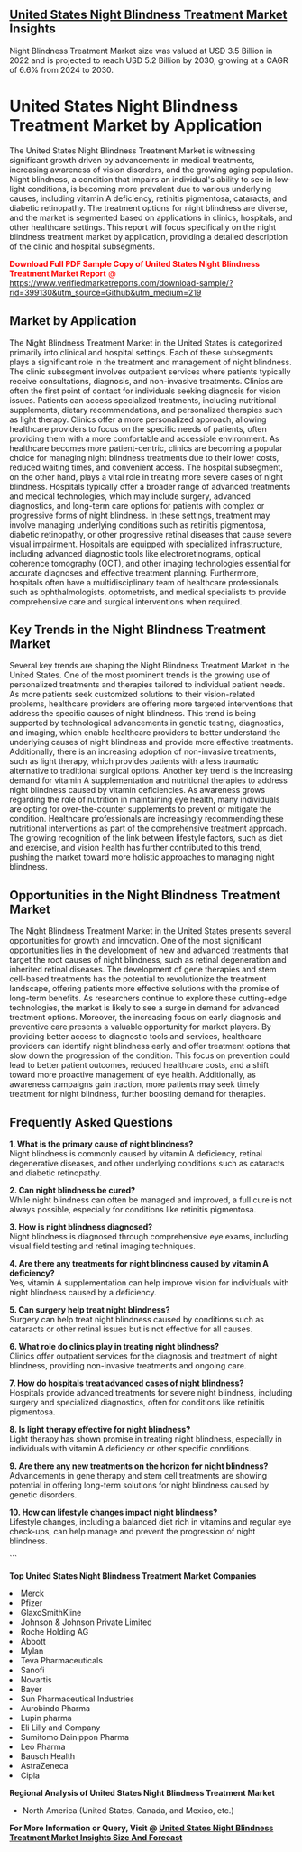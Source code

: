 <h2><a href="https://www.verifiedmarketreports.com/download-sample/?rid=399130&amp;utm_source=Github&amp;utm_medium=219" target="_blank">United States Night Blindness Treatment Market</a> Insights</h2><p>Night Blindness Treatment Market size was valued at USD 3.5 Billion in 2022 and is projected to reach USD 5.2 Billion by 2030, growing at a CAGR of 6.6% from 2024 to 2030.</p><p> <h1>United States Night Blindness Treatment Market by Application</h1> <p>The United States Night Blindness Treatment Market is witnessing significant growth driven by advancements in medical treatments, increasing awareness of vision disorders, and the growing aging population. Night blindness, a condition that impairs an individual's ability to see in low-light conditions, is becoming more prevalent due to various underlying causes, including vitamin A deficiency, retinitis pigmentosa, cataracts, and diabetic retinopathy. The treatment options for night blindness are diverse, and the market is segmented based on applications in clinics, hospitals, and other healthcare settings. This report will focus specifically on the night blindness treatment market by application, providing a detailed description of the clinic and hospital subsegments. <p><span class=""><span style="color: #ff0000;"><strong>Download Full PDF Sample Copy of United States Night Blindness Treatment Market Report</strong> @ </span><a href="https://www.verifiedmarketreports.com/download-sample/?rid=399130&amp;utm_source=Github&amp;utm_medium=219" target="_blank">https://www.verifiedmarketreports.com/download-sample/?rid=399130&amp;utm_source=Github&amp;utm_medium=219</a></span></p> <h2>Market by Application</h2> <p>The Night Blindness Treatment Market in the United States is categorized primarily into clinical and hospital settings. Each of these subsegments plays a significant role in the treatment and management of night blindness. The clinic subsegment involves outpatient services where patients typically receive consultations, diagnosis, and non-invasive treatments. Clinics are often the first point of contact for individuals seeking diagnosis for vision issues. Patients can access specialized treatments, including nutritional supplements, dietary recommendations, and personalized therapies such as light therapy. Clinics offer a more personalized approach, allowing healthcare providers to focus on the specific needs of patients, often providing them with a more comfortable and accessible environment. As healthcare becomes more patient-centric, clinics are becoming a popular choice for managing night blindness treatments due to their lower costs, reduced waiting times, and convenient access. The hospital subsegment, on the other hand, plays a vital role in treating more severe cases of night blindness. Hospitals typically offer a broader range of advanced treatments and medical technologies, which may include surgery, advanced diagnostics, and long-term care options for patients with complex or progressive forms of night blindness. In these settings, treatment may involve managing underlying conditions such as retinitis pigmentosa, diabetic retinopathy, or other progressive retinal diseases that cause severe visual impairment. Hospitals are equipped with specialized infrastructure, including advanced diagnostic tools like electroretinograms, optical coherence tomography (OCT), and other imaging technologies essential for accurate diagnoses and effective treatment planning. Furthermore, hospitals often have a multidisciplinary team of healthcare professionals such as ophthalmologists, optometrists, and medical specialists to provide comprehensive care and surgical interventions when required. <h2>Key Trends in the Night Blindness Treatment Market</h2> <p>Several key trends are shaping the Night Blindness Treatment Market in the United States. One of the most prominent trends is the growing use of personalized treatments and therapies tailored to individual patient needs. As more patients seek customized solutions to their vision-related problems, healthcare providers are offering more targeted interventions that address the specific causes of night blindness. This trend is being supported by technological advancements in genetic testing, diagnostics, and imaging, which enable healthcare providers to better understand the underlying causes of night blindness and provide more effective treatments. Additionally, there is an increasing adoption of non-invasive treatments, such as light therapy, which provides patients with a less traumatic alternative to traditional surgical options. Another key trend is the increasing demand for vitamin A supplementation and nutritional therapies to address night blindness caused by vitamin deficiencies. As awareness grows regarding the role of nutrition in maintaining eye health, many individuals are opting for over-the-counter supplements to prevent or mitigate the condition. Healthcare professionals are increasingly recommending these nutritional interventions as part of the comprehensive treatment approach. The growing recognition of the link between lifestyle factors, such as diet and exercise, and vision health has further contributed to this trend, pushing the market toward more holistic approaches to managing night blindness. <h2>Opportunities in the Night Blindness Treatment Market</h2> <p>The Night Blindness Treatment Market in the United States presents several opportunities for growth and innovation. One of the most significant opportunities lies in the development of new and advanced treatments that target the root causes of night blindness, such as retinal degeneration and inherited retinal diseases. The development of gene therapies and stem cell-based treatments has the potential to revolutionize the treatment landscape, offering patients more effective solutions with the promise of long-term benefits. As researchers continue to explore these cutting-edge technologies, the market is likely to see a surge in demand for advanced treatment options. Moreover, the increasing focus on early diagnosis and preventive care presents a valuable opportunity for market players. By providing better access to diagnostic tools and services, healthcare providers can identify night blindness early and offer treatment options that slow down the progression of the condition. This focus on prevention could lead to better patient outcomes, reduced healthcare costs, and a shift toward more proactive management of eye health. Additionally, as awareness campaigns gain traction, more patients may seek timely treatment for night blindness, further boosting demand for therapies. <h2>Frequently Asked Questions</h2> <p><strong>1. What is the primary cause of night blindness?</strong><br>Night blindness is commonly caused by vitamin A deficiency, retinal degenerative diseases, and other underlying conditions such as cataracts and diabetic retinopathy.</p> <p><strong>2. Can night blindness be cured?</strong><br>While night blindness can often be managed and improved, a full cure is not always possible, especially for conditions like retinitis pigmentosa.</p> <p><strong>3. How is night blindness diagnosed?</strong><br>Night blindness is diagnosed through comprehensive eye exams, including visual field testing and retinal imaging techniques.</p> <p><strong>4. Are there any treatments for night blindness caused by vitamin A deficiency?</strong><br>Yes, vitamin A supplementation can help improve vision for individuals with night blindness caused by a deficiency.</p> <p><strong>5. Can surgery help treat night blindness?</strong><br>Surgery can help treat night blindness caused by conditions such as cataracts or other retinal issues but is not effective for all causes.</p> <p><strong>6. What role do clinics play in treating night blindness?</strong><br>Clinics offer outpatient services for the diagnosis and treatment of night blindness, providing non-invasive treatments and ongoing care.</p> <p><strong>7. How do hospitals treat advanced cases of night blindness?</strong><br>Hospitals provide advanced treatments for severe night blindness, including surgery and specialized diagnostics, often for conditions like retinitis pigmentosa.</p> <p><strong>8. Is light therapy effective for night blindness?</strong><br>Light therapy has shown promise in treating night blindness, especially in individuals with vitamin A deficiency or other specific conditions.</p> <p><strong>9. Are there any new treatments on the horizon for night blindness?</strong><br>Advancements in gene therapy and stem cell treatments are showing potential in offering long-term solutions for night blindness caused by genetic disorders.</p> <p><strong>10. How can lifestyle changes impact night blindness?</strong><br>Lifestyle changes, including a balanced diet rich in vitamins and regular eye check-ups, can help manage and prevent the progression of night blindness.</p> ```</p><p><strong>Top United States Night Blindness Treatment Market Companies</strong></p><div data-test-id=""><p><li>Merck</li><li> Pfizer</li><li> GlaxoSmithKline</li><li> Johnson & Johnson Private Limited</li><li> Roche Holding AG</li><li> Abbott</li><li> Mylan</li><li> Teva Pharmaceuticals</li><li> Sanofi</li><li> Novartis</li><li> Bayer</li><li> Sun Pharmaceutical Industries</li><li> Aurobindo Pharma</li><li> Lupin pharma</li><li> Eli Lilly and Company</li><li> Sumitomo Dainippon Pharma</li><li> Leo Pharma</li><li> Bausch Health</li><li> AstraZeneca</li><li> Cipla</li></p><div><strong>Regional Analysis of&nbsp;United States Night Blindness Treatment Market</strong></div><ul><li dir="ltr"><p dir="ltr">North America&nbsp;(United States, Canada, and Mexico, etc.)</p></li></ul><p><strong>For More Information or Query, Visit @&nbsp;</strong><strong><a href="https://www.verifiedmarketreports.com/product/night-blindness-treatment-market/?utm_source=Github&amp;utm_medium=219" target="_blank">United States Night Blindness Treatment Market Insights Size And Forecast</a></strong></p></div>
